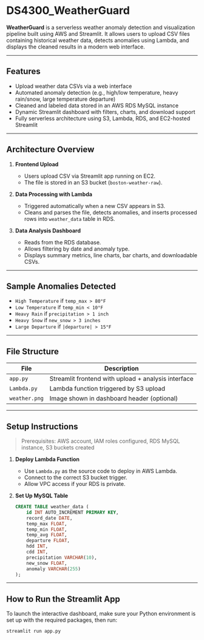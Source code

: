 # DS4300_WeatherGuard

**WeatherGuard** is a serverless weather anomaly detection and visualization pipeline built using AWS and Streamlit. It allows users to upload CSV files containing historical weather data, detects anomalies using Lambda, and displays the cleaned results in a modern web interface.

---

## Features

- Upload weather data CSVs via a web interface
- Automated anomaly detection (e.g., high/low temperature, heavy rain/snow, large temperature departure)
- Cleaned and labeled data stored in an AWS RDS MySQL instance
- Dynamic Streamlit dashboard with filters, charts, and download support
- Fully serverless architecture using S3, Lambda, RDS, and EC2-hosted Streamlit

---

## Architecture Overview

1. **Frontend Upload**  
   - Users upload CSV via Streamlit app running on EC2.
   - The file is stored in an S3 bucket (`boston-weather-raw`).

2. **Data Processing with Lambda**  
   - Triggered automatically when a new CSV appears in S3.
   - Cleans and parses the file, detects anomalies, and inserts processed rows into `weather_data` table in RDS.

3. **Data Analysis Dashboard**  
   - Reads from the RDS database.
   - Allows filtering by date and anomaly type.
   - Displays summary metrics, line charts, bar charts, and downloadable CSVs.

---

## Sample Anomalies Detected

- `High Temperature` if `temp_max > 80°F`
- `Low Temperature` if `temp_min < 10°F`
- `Heavy Rain` if `precipitation > 1 inch`
- `Heavy Snow` if `new_snow > 3 inches`
- `Large Departure` if `|departure| > 15°F`

---

## File Structure

| File            | Description                                        |
|-----------------|----------------------------------------------------|
| `app.py`        | Streamlit frontend with upload + analysis interface |
| `Lambda.py`     | Lambda function triggered by S3 upload             |
| `weather.png`   | Image shown in dashboard header (optional)         |
---

## Setup Instructions

> Prerequisites: AWS account, IAM roles configured, RDS MySQL instance, S3 buckets created

1. **Deploy Lambda Function**
   - Use `Lambda.py` as the source code to deploy in AWS Lambda.
   - Connect to the correct S3 bucket trigger.
   - Allow VPC access if your RDS is private.

2. **Set Up MySQL Table**
   ```sql
   CREATE TABLE weather_data (
       id INT AUTO_INCREMENT PRIMARY KEY,
       record_date DATE,
       temp_max FLOAT,
       temp_min FLOAT,
       temp_avg FLOAT,
       departure FLOAT,
       hdd INT,
       cdd INT,
       precipitation VARCHAR(10),
       new_snow FLOAT,
       anomaly VARCHAR(255)
   );
---

## How to Run the Streamlit App

To launch the interactive dashboard, make sure your Python environment is set up with the required packages, then run:

```bash
streamlit run app.py

